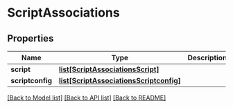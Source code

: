 # ScriptAssociations

## Properties
Name | Type | Description | Notes
------------ | ------------- | ------------- | -------------
**script** | [**list[ScriptAssociationsScript]**](ScriptAssociationsScript.md) |  | [optional] 
**scriptconfig** | [**list[ScriptAssociationsScriptconfig]**](ScriptAssociationsScriptconfig.md) |  | [optional] 

[[Back to Model list]](../README.md#documentation-for-models) [[Back to API list]](../README.md#documentation-for-api-endpoints) [[Back to README]](../README.md)


